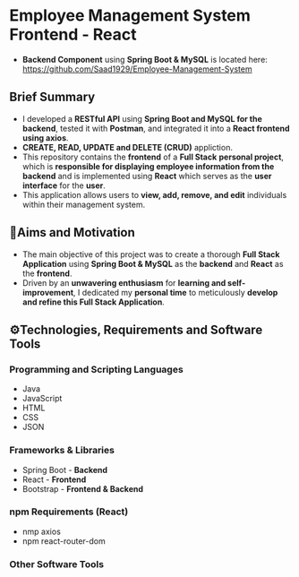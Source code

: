 # Employee Management System Frontend - React
- **Backend Component** using **Spring Boot & MySQL** is located here: https://github.com/Saad1929/Employee-Management-System
## Brief Summary
- I developed a **RESTful API** using **Spring Boot and MySQL for the backend**, tested it with **Postman**, and integrated it into a **React frontend using axios**.
- **CREATE, READ, UPDATE and DELETE (CRUD)** appliction.
- This repository contains the **frontend** of a **Full Stack** **personal project**, which is **responsible for displaying employee information from the backend** and is implemented using **React** which serves as the **user interface** for the **user**.
- This application allows users to **view, add, remove, and edit** individuals within their management system.
## 🎯Aims and Motivation
- The main objective of this project was to create a thorough **Full Stack Application** using **Spring Boot & MySQL** as the **backend** and **React** as the **frontend**.
- Driven by an **unwavering enthusiasm** for **learning and self-improvement**, I dedicated my **personal time** to meticulously **develop and refine this Full Stack Application**.
## ⚙️Technologies, Requirements and Software Tools
### Programming and Scripting Languages
- Java
- JavaScript
- HTML
- CSS
- JSON
### Frameworks & Libraries
- Spring Boot - **Backend**
- React - **Frontend**
- Bootstrap - **Frontend & Backend**
### npm Requirements (React)
- nmp axios
- npm react-router-dom
### Other Software Tools

